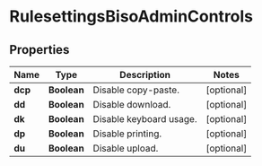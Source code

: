 # RulesettingsBisoAdminControls

## Properties
Name | Type | Description | Notes
------------ | ------------- | ------------- | -------------
**dcp** | **Boolean** | Disable copy-paste. |  [optional]
**dd** | **Boolean** | Disable download. |  [optional]
**dk** | **Boolean** | Disable keyboard usage. |  [optional]
**dp** | **Boolean** | Disable printing. |  [optional]
**du** | **Boolean** | Disable upload. |  [optional]
